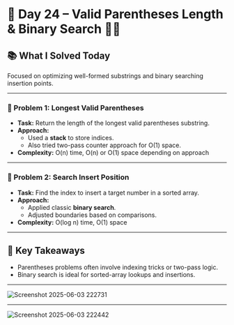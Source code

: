 # 🚀 Day 24 – Valid Parentheses Length & Binary Search 🎯🧮

## 📚 What I Solved Today

Focused on optimizing well-formed substrings and binary searching insertion points.

---

### 🧠 Problem 1: Longest Valid Parentheses
- **Task:** Return the length of the longest valid parentheses substring.
- **Approach:**  
  - Used a **stack** to store indices.  
  - Also tried two-pass counter approach for O(1) space.
- **Complexity:** O(n) time, O(n) or O(1) space depending on approach

---

### 🧠 Problem 2: Search Insert Position
- **Task:** Find the index to insert a target number in a sorted array.
- **Approach:**  
  - Applied classic **binary search**.  
  - Adjusted boundaries based on comparisons.
- **Complexity:** O(log n) time, O(1) space

---

## 🧠 Key Takeaways

- Parentheses problems often involve indexing tricks or two-pass logic.
- Binary search is ideal for sorted-array lookups and insertions.

---
![Screenshot 2025-06-03 222731](https://github.com/user-attachments/assets/7658378f-6db8-43c7-8f44-a14baedb7d5d)

---
![Screenshot 2025-06-03 222442](https://github.com/user-attachments/assets/e7399d7b-66dc-4b03-814c-7eabc7f3666f)

